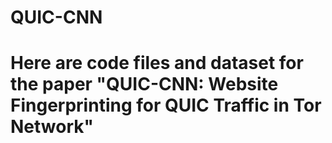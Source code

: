# QUIC-CNN
# Here are code files and dataset for the paper "QUIC-CNN: Website Fingerprinting for QUIC Traffic in Tor Network"
